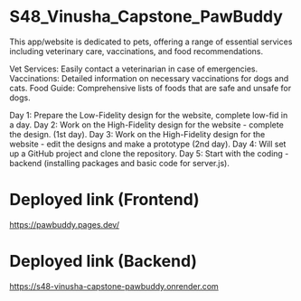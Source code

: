 # S48_Vinusha_Capstone_PawBuddy

This app/website is dedicated to pets, offering a range of essential services including veterinary care, vaccinations, and food recommendations.

Vet Services: Easily contact a veterinarian in case of emergencies.
Vaccinations: Detailed information on necessary vaccinations for dogs and cats.
Food Guide: Comprehensive lists of foods that are safe and unsafe for dogs.

Day 1: Prepare the Low-Fidelity design for the website, complete low-fid in a day.
Day 2: Work on the High-Fidelity design for the website - complete the design. (1st day).
Day 3: Work on the High-Fidelity design for the website - edit the designs and make a prototype (2nd day).
Day 4: Will set up a GitHub project and clone the repository.
Day 5: Start with the coding - backend (installing packages and basic code for server.js).

# Deployed link (Frontend)
https://pawbuddy.pages.dev/

# Deployed link (Backend)
https://s48-vinusha-capstone-pawbuddy.onrender.com 
